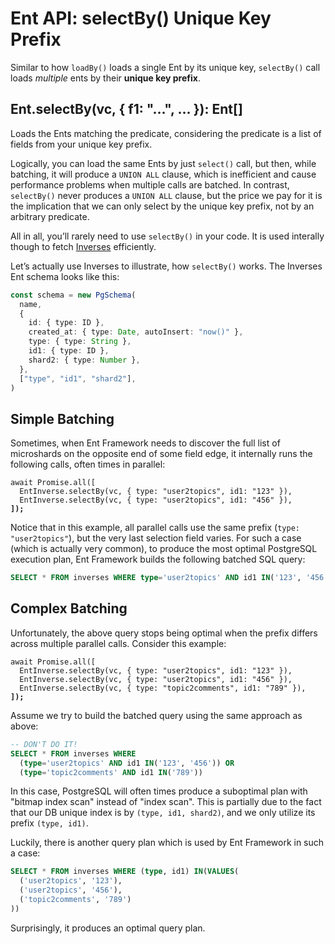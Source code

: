 # Ent API: selectBy() Unique Key Prefix

Similar to how `loadBy()` loads a single Ent by its unique key, `selectBy()` call loads _multiple_ ents by their **unique key prefix**.

## Ent.selectBy(vc, { f1: "...", ... }): Ent\[]

Loads the Ents matching the predicate, considering the predicate is a list of fields from your unique key prefix.

Logically, you can load the same Ents by just `select()` call, but then, while batching, it will produce a `UNION ALL` clause, which is inefficient and cause performance problems when multiple calls are batched. In contrast, `selectBy()` never produces a `UNION ALL` clause, but the price we pay for it is the implication that we can only select by the unique key prefix, not by an arbitrary predicate.

All in all, you’ll rarely need to use `selectBy()` in your code. It is used interally though to fetch [Inverses](../architecture/ent-framework-metas-tao-entgo.md#no-explicit-assocs) efficiently.&#x20;

Let’s actually use Inverses to illustrate, how `selectBy()` works. The Inverses Ent schema looks like this:

```typescript
const schema = new PgSchema(
  name,
  {
    id: { type: ID },
    created_at: { type: Date, autoInsert: "now()" },
    type: { type: String },
    id1: { type: ID },
    shard2: { type: Number },
  },
  ["type", "id1", "shard2"],
)
```

## Simple Batching

Sometimes, when Ent Framework needs to discover the full list of microshards on the opposite end of some field edge, it internally runs the following calls, often times in parallel:

<pre class="language-typescript"><code class="lang-typescript">await Promise.all([
  EntInverse.selectBy(vc, { type: "user2topics", id1: "123" }),
  EntInverse.selectBy(vc, { type: "user2topics", id1: "456" }),
<strong>]);
</strong></code></pre>

Notice that in this example, all parallel calls use the same prefix (`type: "user2topics"`), but the very last selection field varies. For such a case (which is actually very common), to produce the most optimal PostgreSQL execution plan, Ent Framework builds the following batched SQL query:

```sql
SELECT * FROM inverses WHERE type='user2topics' AND id1 IN('123', '456')
```

## Complex Batching

Unfortunately, the above query stops being optimal when the prefix differs across multiple parallel calls. Consider this example:

<pre class="language-typescript"><code class="lang-typescript">await Promise.all([
  EntInverse.selectBy(vc, { type: "user2topics", id1: "123" }),
  EntInverse.selectBy(vc, { type: "user2topics", id1: "456" }),
  EntInverse.selectBy(vc, { type: "topic2comments", id1: "789" }),
<strong>]);  
</strong></code></pre>

Assume we try to build the batched query using the same approach as above:

```sql
-- DON'T DO IT!
SELECT * FROM inverses WHERE
  (type='user2topics' AND id1 IN('123', '456')) OR
  (type='topic2comments' AND id1 IN('789'))
```

In this case, PostgreSQL will often times produce a suboptimal plan with "bitmap index scan" instead of "index scan". This is partially due to the fact that our DB unique index is by `(type, id1, shard2)`, and we only utilize its prefix `(type, id1)`.

Luckily, there is another query plan which is used by Ent Framework in such a case:

```sql
SELECT * FROM inverses WHERE (type, id1) IN(VALUES(
  ('user2topics', '123'),
  ('user2topics', '456'),
  ('topic2comments', '789')
))
```

Surprisingly, it produces an optimal query plan.
